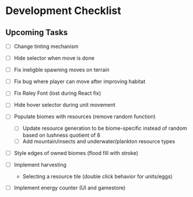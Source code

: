 # Development Checklist

## Upcoming Tasks
- [ ] Change tinting mechanism
- [ ] Hide selector when move is done
- [ ] Fix ineligble spawning moves on terrain
- [ ] Fix bug where player can move after improving habitat
- [ ] Fix Raley Font (lost during React fix)
- [ ] Hide hover selector during unit movement

- [ ] Populate biomes with resources (remove random function)
    - [ ] Update resource generation to be biome-specific instead of random based on lushness quotient of 8
    - [ ] Add mountain/insects and underwater/plankton resource types
- [ ] Style edges of owned biomes (flood fill with stroke)

- [ ] Implement harvesting
    - Selecting a resource tile (double click behavior for units/eggs)
    
- [ ] Implement energy counter (UI and gamestore)